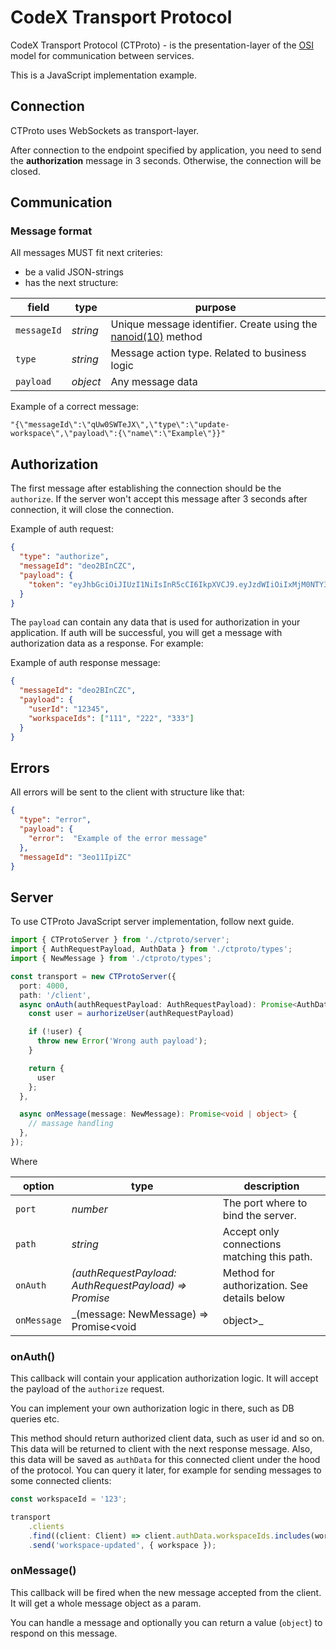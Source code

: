 # CodeX Transport Protocol

CodeX Transport Protocol (CTProto) - is the presentation-layer of the [OSI](https://en.wikipedia.org/wiki/OSI_model) model for communication between services.

This is a JavaScript implementation example.

## Connection

CTProto uses WebSockets as transport-layer.

After connection to the endpoint specified by application, you need to send the __authorization__ message in 3 seconds. Otherwise, the connection will be closed.

## Communication

### Message format

All messages MUST fit next criteries:

- be a valid JSON-strings
- has the next structure:

| field | type | purpose |
| -- | -- | -- |
| `messageId` | _string_ | Unique message identifier. Create using the [nanoid(10)](https://github.com/ai/nanoid) method |
| `type` | _string_ | Message action type. Related to business logic |
| `payload` | _object_ | Any message data |

Example of a correct message:

```
"{\"messageId\":\"qUw0SWTeJX\",\"type\":\"update-workspace\",\"payload\":{\"name\":\"Example\"}}"
```

## Authorization

The first message after establishing the connection should be the `authorize`. 
If the server won't accept this message after 3 seconds after connection, it will close the connection.

Example of auth request:

```json
{
  "type": "authorize",
  "messageId": "deo2BInCZC",
  "payload": {
    "token": "eyJhbGciOiJIUzI1NiIsInR5cCI6IkpXVCJ9.eyJzdWIiOiIxMjM0NTY3ODkwIiwibmFtZSI6IkpvaG4gRG9lIiwiaWF0IjoxNTE2MjM5MDIyfQ.SflKxwRJSMeKKF2QT4fwpMeJf36POk6yJV_adQssw5c"
  }
}
```

The `payload` can contain any data that is used for authorization in your application. If auth will be successful, you will get a message with authorization data as a response. For example:

Example of auth response message:

```json
{
  "messageId": "deo2BInCZC",
  "payload": {
    "userId": "12345",
    "workspaceIds": ["111", "222", "333"]
  }
}
```

## Errors 

All errors will be sent to the client with structure like that:

```json
{
  "type": "error",
  "payload": {
    "error":  "Example of the error message"
  },
  "messageId": "3eo11IpiZC"
}
```

## Server

To use CTProto JavaScript server implementation, follow next guide.

```ts
import { CTProtoServer } from './ctproto/server';
import { AuthRequestPayload, AuthData } from './ctproto/types';
import { NewMessage } from './ctproto/types';

const transport = new CTProtoServer({
  port: 4000,
  path: '/client',
  async onAuth(authRequestPayload: AuthRequestPayload): Promise<AuthData> {
    const user = aurhorizeUser(authRequestPayload)

    if (!user) {
      throw new Error('Wrong auth payload');
    }

    return {
      user
    };
  },

  async onMessage(message: NewMessage): Promise<void | object> {
    // massage handling
  },
});
```

Where 

| option | type | description |
| -- | -- | -- |
| `port` | _number_ | The port where to bind the server. |
| `path` | _string_ | Accept only connections matching this path. |
| `onAuth` | _(authRequestPayload: AuthRequestPayload) => Promise<AuthData>_ | Method for authorization. See details below |
| `onMessage` | _(message: NewMessage) => Promise<void | object>_ | Message handler. See details below |

### onAuth()

This callback will contain your application authorization logic. It will accept the payload of the `authorize` request. 

You can implement your own authorization logic in there, such as DB queries etc.

This method should return authorized client data, such as user id and so on. This data will be returned to client with the next response message.
Also, this data will be saved as `authData` for this connected client under the hood of the protocol. 
You can query it later, for example for sending messages to some connected clients:

```ts
const workspaceId = '123';

transport
    .clients
    .find((client: Client) => client.authData.workspaceIds.includes(workspaceId))
    .send('workspace-updated', { workspace });
```

### onMessage()

This callback will be fired when the new message accepted from the client. It will get a whole message object as a param.

You can handle a message and optionally you can return a value (`object`) to respond on this message. 
